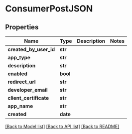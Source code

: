 # ConsumerPostJSON

## Properties
Name | Type | Description | Notes
------------ | ------------- | ------------- | -------------
**created_by_user_id** | **str** |  | 
**app_type** | **str** |  | 
**description** | **str** |  | 
**enabled** | **bool** |  | 
**redirect_url** | **str** |  | 
**developer_email** | **str** |  | 
**client_certificate** | **str** |  | 
**app_name** | **str** |  | 
**created** | **date** |  | 

[[Back to Model list]](../README.md#documentation-for-models) [[Back to API list]](../README.md#documentation-for-api-endpoints) [[Back to README]](../README.md)


